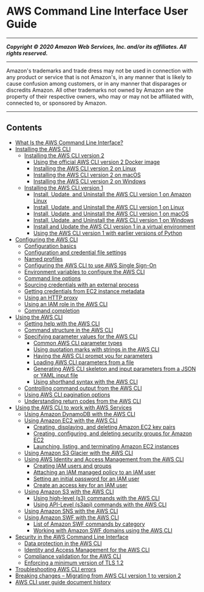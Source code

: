 # AWS Command Line Interface User Guide

-----
*****Copyright &copy; 2020 Amazon Web Services, Inc. and/or its affiliates. All rights reserved.*****

-----
Amazon's trademarks and trade dress may not be used in 
     connection with any product or service that is not Amazon's, 
     in any manner that is likely to cause confusion among customers, 
     or in any manner that disparages or discredits Amazon. All other 
     trademarks not owned by Amazon are the property of their respective
     owners, who may or may not be affiliated with, connected to, or 
     sponsored by Amazon.

-----
## Contents
+ [What Is the AWS Command Line Interface?](cli-chap-welcome.md)
+ [Installing the AWS CLI](cli-chap-install.md)
   + [Installing the AWS CLI version 2](install-cliv2.md)
      + [Using the official AWS CLI version 2 Docker image](install-cliv2-docker.md)
      + [Installing the AWS CLI version 2 on Linux](install-cliv2-linux.md)
      + [Installing the AWS CLI version 2 on macOS](install-cliv2-mac.md)
      + [Installing the AWS CLI version 2 on Windows](install-cliv2-windows.md)
   + [Installing the AWS CLI version 1](install-cliv1.md)
      + [Install, Update, and Uninstall the AWS CLI version 1 on Amazon Linux](install-linux-al2017.md)
      + [Install, Update, and Uninstall the AWS CLI version 1 on Linux](install-linux.md)
      + [Install, Update, and Uninstall the AWS CLI version 1 on macOS](install-macos.md)
      + [Install, Update, and Uninstall the AWS CLI version 1 on Windows](install-windows.md)
      + [Install and Update the AWS CLI version 1 in a virtual environment](install-virtualenv.md)
      + [Using the AWS CLI version 1 with earlier versions of Python](deprecate-old-python-versions.md)
+ [Configuring the AWS CLI](cli-chap-configure.md)
   + [Configuration basics](cli-configure-quickstart.md)
   + [Configuration and credential file settings](cli-configure-files.md)
   + [Named profiles](cli-configure-profiles.md)
   + [Configuring the AWS CLI to use AWS Single Sign-On](cli-configure-sso.md)
   + [Environment variables to configure the AWS CLI](cli-configure-envvars.md)
   + [Command line options](cli-configure-options.md)
   + [Sourcing credentials with an external process](cli-configure-sourcing-external.md)
   + [Getting credentials from EC2 instance metadata](cli-configure-metadata.md)
   + [Using an HTTP proxy](cli-configure-proxy.md)
   + [Using an IAM role in the AWS CLI](cli-configure-role.md)
   + [Command completion](cli-configure-completion.md)
+ [Using the AWS CLI](cli-chap-using.md)
   + [Getting help with the AWS CLI](cli-usage-help.md)
   + [Command structure in the AWS CLI](cli-usage-commandstructure.md)
   + [Specifying parameter values for the AWS CLI](cli-usage-parameters.md)
      + [Common AWS CLI parameter types](cli-usage-parameters-types.md)
      + [Using quotation marks with strings in the AWS CLI](cli-usage-parameters-quoting-strings.md)
      + [Having the AWS CLI prompt you for parameters](cli-usage-parameters-prompting.md)
      + [Loading AWS CLI parameters from a file](cli-usage-parameters-file.md)
      + [Generating AWS CLI skeleton and input parameters from a JSON or YAML input file](cli-usage-skeleton.md)
      + [Using shorthand syntax with the AWS CLI](cli-usage-shorthand.md)
   + [Controlling command output from the AWS CLI](cli-usage-output.md)
   + [Using AWS CLI pagination options](cli-usage-pagination.md)
   + [Understanding return codes from the AWS CLI](cli-usage-returncodes.md)
+ [Using the AWS CLI to work with AWS Services](cli-chap-services.md)
   + [Using Amazon DynamoDB with the AWS CLI](cli-services-dynamodb.md)
   + [Using Amazon EC2 with the AWS CLI](cli-services-ec2.md)
      + [Creating, displaying, and deleting Amazon EC2 key pairs](cli-services-ec2-keypairs.md)
      + [Creating, configuring, and deleting security groups for Amazon EC2](cli-services-ec2-sg.md)
      + [Launching, listing, and terminating Amazon EC2 instances](cli-services-ec2-instances.md)
   + [Using Amazon S3 Glacier with the AWS CLI](cli-services-glacier.md)
   + [Using AWS Identity and Access Management from the AWS CLI](cli-services-iam.md)
      + [Creating IAM users and groups](cli-services-iam-new-user-group.md)
      + [Attaching an IAM managed policy to an IAM user](cli-services-iam-policy.md)
      + [Setting an initial password for an IAM user](cli-services-iam-set-pw.md)
      + [Create an access key for an IAM user](cli-services-iam-create-creds.md)
   + [Using Amazon S3 with the AWS CLI](cli-services-s3.md)
      + [Using high-level (s3) commands with the AWS CLI](cli-services-s3-commands.md)
      + [Using API-Level (s3api) commands with the AWS CLI](cli-services-s3-apicommands.md)
   + [Using Amazon SNS with the AWS CLI](cli-services-sns.md)
   + [Using Amazon SWF with the AWS CLI](cli-services-swf.md)
      + [List of Amazon SWF commands by category](cli-services-swf-commands.md)
      + [Working with Amazon SWF domains using the AWS CLI](cli-services-swf-domains.md)
+ [Security in the AWS Command Line Interface](security.md)
   + [Data protection in the AWS CLI](data-protection.md)
   + [Identity and Access Management for the AWS CLI](cli-security-iam.md)
   + [Compliance validation for the AWS CLI](cli-security-compliance-validation.md)
   + [Enforcing a minimum version of TLS 1.2](cli-security-enforcing-tls.md)
+ [Troubleshooting AWS CLI errors](cli-chap-troubleshooting.md)
+ [Breaking changes – Migrating from AWS CLI version 1 to version 2](cliv2-migration.md)
+ [AWS CLI user guide document history](document-history.md)